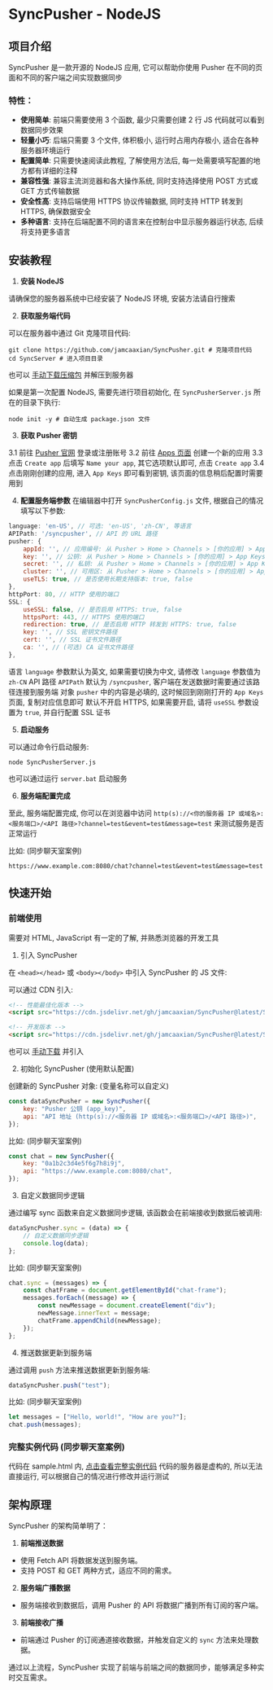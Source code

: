# SyncPusher - NodeJS

## 项目介绍

SyncPusher 是一款开源的 NodeJS 应用, 它可以帮助你使用 Pusher 在不同的页面和不同的客户端之间实现数据同步

### 特性：

- **使用简单**: 前端只需要使用 3 个函数, 最少只需要创建 2 行 JS 代码就可以看到数据同步效果
- **轻量小巧**: 后端只需要 3 个文件, 体积极小, 运行时占用内存极小, 适合在各种服务器环境运行
- **配置简单**: 只需要快速阅读此教程, 了解使用方法后, 每一处需要填写配置的地方都有详细的注释
- **兼容性强**: 兼容主流浏览器和各大操作系统, 同时支持选择使用 POST 方式或 GET 方式传输数据
- **安全性高**: 支持后端使用 HTTPS 协议传输数据, 同时支持 HTTP 转发到 HTTPS, 确保数据安全
- **多种语言**: 支持在后端配置不同的语言来在控制台中显示服务器运行状态, 后续将支持更多语言

## 安装教程

1. **安装 NodeJS**

请确保您的服务器系统中已经安装了 NodeJS 环境, 安装方法请自行搜索

2. **获取服务端代码**

可以在服务器中通过 Git 克隆项目代码:
```CLI (CMD | PowerShell | Bash)
git clone https://github.com/jamcaaxian/SyncPusher.git # 克隆项目代码
cd SyncServer # 进入项目目录
```

也可以 [手动下载压缩包](https://github.com/jamcaaxian/SyncPusher/archive/master.zip) 并解压到服务器

如果是第一次配置 NodeJS, 需要先进行项目初始化, 在 `SyncPusherServer.js` 所在的目录下执行:
```CLI (CMD | PowerShell | Bash)
node init -y # 自动生成 package.json 文件
```

3. **获取 Pusher 密钥**

3.1 前往 [Pusher 官网](https://pusher.com/) 登录或注册账号
3.2 前往 [Apps 页面](https://dashboard.pusher.com/apps) 创建一个新的应用
3.3 点击 `Create app` 后填写 `Name your app`, 其它选项默认即可, 点击 `Create app`
3.4 点击刚刚创建的应用, 进入 `App Keys` 即可看到密钥, 该页面的信息稍后配置时需要用到

4. **配置服务端参数**
在编辑器中打开 `SyncPusherConfig.js` 文件, 根据自己的情况填写以下参数:
```SyncPusherConfig.js
language: 'en-US', // 可选: 'en-US', 'zh-CN', 等语言
APIPath: '/syncpusher', // API 的 URL 路径
pusher: {
    appId: '', // 应用编号: 从 Pusher > Home > Channels > [你的应用] > App Keys > app_id 获取
    key: '', // 公钥: 从 Pusher > Home > Channels > [你的应用] > App Keys > key 获取
    secret: '', // 私钥: 从 Pusher > Home > Channels > [你的应用] > App Keys > secret 获取
    cluster: '', // 可用区: 从 Pusher > Home > Channels > [你的应用] > App Keys > cluster 获取
    useTLS: true, // 是否使用长期支持版本: true, false
},
httpPort: 80, // HTTP 使用的端口
SSL: {
    useSSL: false, // 是否启用 HTTPS: true, false
    httpsPort: 443, // HTTPS 使用的端口
    redirection: true, // 是否启用 HTTP 转发到 HTTPS: true, false
    key: '', // SSL 密钥文件路径
    cert: '', // SSL 证书文件路径
    ca: '', // (可选) CA 证书文件路径
},
```

语言 `language` 参数默认为英文, 如果需要切换为中文, 请修改 `language` 参数值为 `zh-CN`
API 路径 `APIPath` 默认为 `/syncpusher`, 客户端在发送数据时需要通过该路径连接到服务端
对象 `pusher` 中的内容是必填的, 这时候回到刚刚打开的 `App Keys` 页面, 复制对应信息即可
默认不开启 HTTPS, 如果需要开启, 请将 `useSSL` 参数设置为 `true`, 并自行配置 SSL 证书

5. **启动服务**

可以通过命令行启动服务:
```CLI (CMD | PowerShell | Bash)
node SyncPusherServer.js
```

也可以通过运行 `server.bat` 启动服务

6. **服务端配置完成**

至此, 服务端配置完成, 你可以在浏览器中访问
    `http(s)://<你的服务器 IP 或域名>:<服务端口>/<API 路径>?channel=test&event=test&message=test`
来测试服务是否正常运行

比如: (同步聊天室案例)
```browser
https://www.example.com:8080/chat?channel=test&event=test&message=test
```

## 快速开始

### 前端使用

需要对 HTML, JavaScript 有一定的了解, 并熟悉浏览器的开发工具

1. 引入 SyncPusher

在 `<head></head>` 或 `<body></body>` 中引入 SyncPusher 的 JS 文件:

可以通过 CDN 引入:
```html
<!-- 性能最佳化版本 -->
<script src="https://cdn.jsdelivr.net/gh/jamcaaxian/SyncPusher@latest/SyncClient/syncpusher.min.js"></script>
```
```html
<!-- 开发版本 -->
<script src="https://cdn.jsdelivr.net/gh/jamcaaxian/SyncPusher@latest/SyncClient/syncpusher.js"></script>
```

也可以 [手动下载](https://github.com/jamcaaxian/SyncPusher/releases) 并引入

2. 初始化 SyncPusher (使用默认配置)

创建新的 SyncPusher 对象: (变量名称可以自定义)
```javascript
const dataSyncPusher = new SyncPusher({
    key: "Pusher 公钥 (app_key)",
    api: "API 地址 (http(s)://<服务器 IP 或域名>:<服务端口>/<API 路径>)",
});
```

比如: (同步聊天室案例)
```javascript
const chat = new SyncPusher({
    key: "0a1b2c3d4e5f6g7h8i9j",
    api: "https://www.example.com:8080/chat",
});
```

3. 自定义数据同步逻辑

通过编写 sync 函数来自定义数据同步逻辑, 该函数会在前端接收到数据后被调用:
```javascript
dataSyncPusher.sync = (data) => {
    // 自定义数据同步逻辑
    console.log(data);
};
```

比如: (同步聊天室案例)
```javascript
chat.sync = (messages) => {
    const chatFrame = document.getElementById("chat-frame");
    messages.forEach((message) => {
        const newMessage = document.createElement("div");
        newMessage.innerText = message;
        chatFrame.appendChild(newMessage);
    });
};
```

4. 推送数据更新到服务端

通过调用 `push` 方法来推送数据更新到服务端:
```javascript
dataSyncPusher.push("test");
```

比如: (同步聊天室案例)
```javascript
let messages = ["Hello, world!", "How are you?"];
chat.push(messages);
```

### 完整实例代码 (同步聊天室案例)

代码在 sample.html 内, [点击查看完整实例代码](https://github.com/jamcaaxian/SyncPusher/sample.html)
代码的服务器是虚构的, 所以无法直接运行, 可以根据自己的情况进行修改并运行测试

## 架构原理

SyncPusher 的架构简单明了：

1. **前端推送数据**

- 使用 Fetch API 将数据发送到服务端。
- 支持 POST 和 GET 两种方式，适应不同的需求。

2. **服务端广播数据**

- 服务端接收到数据后，调用 Pusher 的 API 将数据广播到所有订阅的客户端。

3. **前端接收广播**

- 前端通过 Pusher 的订阅通道接收数据，并触发自定义的 `sync` 方法来处理数据。

通过以上流程，SyncPusher 实现了前端与前端之间的数据同步，能够满足多种实时交互需求。